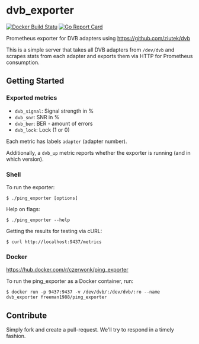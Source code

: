 # dvb_exporter
[![Docker Build Statu](https://img.shields.io/docker/build/freeman1988/dvb_metrics_exporter.svg)](https://hub.docker.com/r/freeman1988/dvb_metrics_exporter/builds)
[![Go Report Card](https://goreportcard.com/badge/d-kononov/dvb_metrics_exporter)](https://goreportcard.com/report/github.com/d-kononov/dvb_metrics_exporter)

Prometheus exporter for DVB adapters using https://github.com/ziutek/dvb

This is a simple server that takes all DVB adapters from `/dev/dvb` and scrapes
stats from each adapter and exports them via HTTP for Prometheus consumption.

## Getting Started

### Exported metrics

- `dvb_signal`:  Signal strength in %
- `dvb_snr`:     SNR in %
- `dvb_ber`:     BER - amount of errors
- `dvb_lock`:    Lock (1 or 0)

Each metric has labels `adapter` (adapter number).

Additionally, a `dvb_up` metric reports whether the exporter
is running (and in which version).

### Shell

To run the exporter:

```console
$ ./ping_exporter [options]
```

Help on flags:

```console
$ ./ping_exporter --help
```

Getting the results for testing via cURL:

```console
$ curl http://localhost:9437/metrics
```

### Docker

https://hub.docker.com/r/czerwonk/ping_exporter

To run the ping_exporter as a Docker container, run:

```console
$ docker run -p 9437:9437 -v /dev/dvb/:/dev/dvb/:ro --name dvb_exporter freeman1988/ping_exporter
```

## Contribute

Simply fork and create a pull-request. We'll try to respond in a timely fashion.
